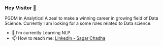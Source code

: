 ### Hey Visitor 👋
PGDM in Analytics! A zeal to make a winning career in growing field of Data Science.
Currently I am looking for a some roles related to Data science. 

- 🔭 I’m currently Learning NLP
- 📫 How to reach me: [LinkedIn - Sagar Chadha](https://www.linkedin.com/in/sagar-chadha/)


<!--
**sagarchadha98/sagarchadha98** is a ✨ _special_ ✨ repository because its `README.md` (this file) appears on your GitHub profile.

Here are some ideas to get you started:

- 🔭 I’m currently working on ...
- 🌱 I’m currently learning ...
- 👯 I’m looking to collaborate on ...
- 🤔 I’m looking for help with ...
- 💬 Ask me about ...
- 📫 How to reach me: ...
- 😄 Pronouns: ...
- ⚡ Fun fact: ...
-->
